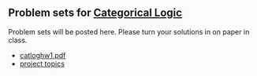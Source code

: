 ## Problem sets for [Categorical Logic](/catlog/)
 Problem sets will be posted here.
 Please turn your solutions in on paper in class.
- [catloghw1.pdf](catloghw1.pdf)
- [project topics](catlogtopics.pdf)
<!--
- [catloghw2.pdf](catloghw2.pdf)
- [project topics](catlogtopics.pdf)
- [catloghw3.pdf](catloghw3.pdf)
-->